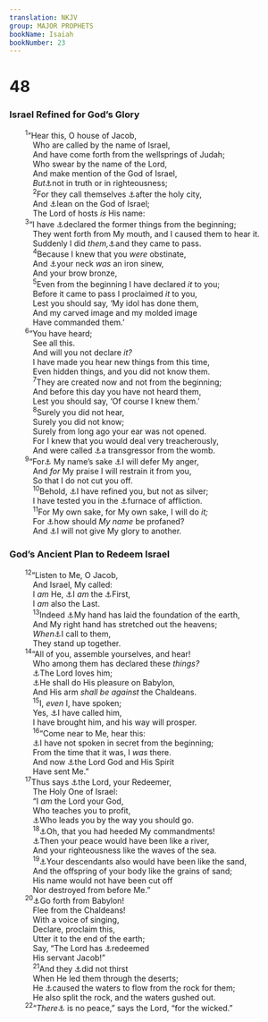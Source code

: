 ```yaml
---
translation: NKJV
group: MAJOR PROPHETS
bookName: Isaiah 
bookNumber: 23
---
```


<div class="title"><h1>48</h1><h3>Israel Refined for God’s Glory</h3></div>
<span class="verse es_48_1">  <sup>1</sup>“Hear this, O house of Jacob,<br/>   Who are called by the name of Israel,<br/>   And have come forth from the wellsprings of Judah;<br/>   Who swear by the name of the Lord,<br/>   And make mention of the God of Israel,<br/>   <i>But</i><a data-toggle="tooltip" data-placement="bottom" title="Is. 58:2; Jer. 4:2; 5:2">⚓</a>not in truth or in righteousness;<br/></span>
<span class="verse es_48_2">   <sup>2</sup>For they call themselves <a data-toggle="tooltip" data-placement="bottom" title="Is. 52:1; 64:10">⚓</a>after the holy city,<br/>   And <a data-toggle="tooltip" data-placement="bottom" title="Is. 10:20; Jer. 7:4; 21:2; Mic. 3:11; Rom. 2:17">⚓</a>lean on the God of Israel;<br/>   The Lord of hosts <i>is</i> His name:<br/></span>
<span class="verse es_48_3">  <sup>3</sup>“I have <a data-toggle="tooltip" data-placement="bottom" title="Is. 44:7, 8; 46:10">⚓</a>declared the former things from the beginning;<br/>   They went forth from My mouth, and I caused them to hear it.<br/>   Suddenly I did <i>them,</i><a data-toggle="tooltip" data-placement="bottom" title="Josh. 21:45; Is. 42:9">⚓</a>and they came to pass.<br/></span>
<span class="verse es_48_4">   <sup>4</sup>Because I knew that you <i>were</i> obstinate,<br/>   And <a data-toggle="tooltip" data-placement="bottom" title="Ex. 32:9; Deut. 31:27; Ezek. 2:4; 3:7">⚓</a>your neck <i>was</i> an iron sinew,<br/>   And your brow bronze,<br/></span>
<span class="verse es_48_5">   <sup>5</sup>Even from the beginning I have declared <i>it</i> to you;<br/>   Before it came to pass I proclaimed <i>it</i> to you,<br/>   Lest you should say, ‘My idol has done them,<br/>   And my carved image and my molded image<br/>   Have commanded them.’<br/></span>
<span class="verse es_48_6">  <sup>6</sup>“You have heard;<br/>   See all this.<br/>   And will you not declare <i>it?</i><br/>   I have made you hear new things from this time,<br/>   Even hidden things, and you did not know them.<br/></span>
<span class="verse es_48_7">   <sup>7</sup>They are created now and not from the beginning;<br/>   And before this day you have not heard them,<br/>   Lest you should say, ‘Of course I knew them.’<br/></span>
<span class="verse es_48_8">   <sup>8</sup>Surely you did not hear,<br/>   Surely you did not know;<br/>   Surely from long ago your ear was not opened.<br/>   For I knew that you would deal very treacherously,<br/>   And were called <a data-toggle="tooltip" data-placement="bottom" title="Deut. 9:7, 24; Ps. 58:3; Is. 46:3, 8">⚓</a>a transgressor from the womb.<br/></span>
<span class="verse es_48_9">  <sup>9</sup>“For<a data-toggle="tooltip" data-placement="bottom" title="Ps. 79:9; 106:8; Is. 43:25; Ezek. 20:9, 14, 22, 44">⚓</a> My name’s sake <a data-toggle="tooltip" data-placement="bottom" title="(Neh. 9:30, 31); Ps. 78:38; Is. 30:18; 65:8">⚓</a>I will defer My anger,<br/>   And <i>for</i> My praise I will restrain it from you,<br/>   So that I do not cut you off.<br/></span>
<span class="verse es_48_10">   <sup>10</sup>Behold, <a data-toggle="tooltip" data-placement="bottom" title="Ps. 66:10; Jer. 9:7">⚓</a>I have refined you, but not as silver;<br/>   I have tested you in the <a data-toggle="tooltip" data-placement="bottom" title="Deut. 4:20; 1 Kin. 8:51; Jer. 11:4">⚓</a>furnace of affliction.<br/></span>
<span class="verse es_48_11">   <sup>11</sup>For My own sake, for My own sake, I will do <i>it;</i><br/>   For <a data-toggle="tooltip" data-placement="bottom" title="Lev. 22:2, 32; Deut. 32:26, 27; Ezek. 20:9">⚓</a>how should <i>My</i> <i>name</i> be profaned?<br/>   And <a data-toggle="tooltip" data-placement="bottom" title="Is. 42:8">⚓</a>I will not give My glory to another.<br/></span>
<div class="title"><h3>God’s Ancient Plan to Redeem Israel</h3></div>
<span class="verse es_48_12">  <sup>12</sup>“Listen to Me, O Jacob,<br/>   And Israel, My called:<br/>   I <i>am</i> He, <a data-toggle="tooltip" data-placement="bottom" title="Deut. 32:39">⚓</a>I <i>am</i> the <a data-toggle="tooltip" data-placement="bottom" title="Is. 44:6; (Rev. 22:13)">⚓</a>First,<br/>   I <i>am</i> also the Last.<br/></span>
<span class="verse es_48_13">   <sup>13</sup>Indeed <a data-toggle="tooltip" data-placement="bottom" title="Ex. 20:11; Ps. 102:25; Is. 42:5; 45:12, 18; Heb. 1:10–12">⚓</a>My hand has laid the foundation of the earth,<br/>   And My right hand has stretched out the heavens;<br/>   <i>When</i><a data-toggle="tooltip" data-placement="bottom" title="Is. 40:26">⚓</a>I call to them,<br/>   They stand up together.<br/></span>
<span class="verse es_48_14">  <sup>14</sup>“All of you, assemble yourselves, and hear!<br/>   Who among them has declared these <i>things?</i><br/>   <a data-toggle="tooltip" data-placement="bottom" title="Is. 45:1">⚓</a>The Lord loves him;<br/>   <a data-toggle="tooltip" data-placement="bottom" title="Is. 44:28; 47:1–15">⚓</a>He shall do His pleasure on Babylon,<br/>   And His arm <i>shall</i> <i>be</i> <i>against</i> the Chaldeans.<br/></span>
<span class="verse es_48_15">   <sup>15</sup>I, <i>even</i> I, have spoken;<br/>   Yes, <a data-toggle="tooltip" data-placement="bottom" title="Is. 45:1, 2">⚓</a>I have called him,<br/>   I have brought him, and his way will prosper.<br/></span>
<span class="verse es_48_16">   <sup>16</sup>“Come near to Me, hear this:<br/>   <a data-toggle="tooltip" data-placement="bottom" title="Is. 45:19">⚓</a>I have not spoken in secret from the beginning;<br/>   From the time that it was, I <i>was</i> there.<br/>   And now <a data-toggle="tooltip" data-placement="bottom" title="Is. 61:1; Zech. 2:8, 9, 11">⚓</a>the Lord God and His Spirit<br/>   Have sent Me.”<br/></span>
<span class="verse es_48_17">  <sup>17</sup>Thus says <a data-toggle="tooltip" data-placement="bottom" title="Is. 43:14">⚓</a>the Lord, your Redeemer,<br/>   The Holy One of Israel:<br/>   “I <i>am</i> the Lord your God,<br/>   Who teaches you to profit,<br/>   <a data-toggle="tooltip" data-placement="bottom" title="Ps. 32:8; Is. 49:9, 10">⚓</a>Who leads you by the way you should go.<br/></span>
<span class="verse es_48_18">   <sup>18</sup><a data-toggle="tooltip" data-placement="bottom" title="Deut. 5:29; Ps. 81:13">⚓</a>Oh, that you had heeded My commandments!<br/>   <a data-toggle="tooltip" data-placement="bottom" title="Deut. 28:1–14; Ps. 119:165; Is. 32:16–18; 66:12">⚓</a>Then your peace would have been like a river,<br/>   And your righteousness like the waves of the sea.<br/></span>
<span class="verse es_48_19">   <sup>19</sup><a data-toggle="tooltip" data-placement="bottom" title="Gen. 22:17; Is. 10:22; 44:3, 4; 54:3; Jer. 33:22; Hos. 1:10">⚓</a>Your descendants also would have been like the sand,<br/>   And the offspring of your body like the grains of sand;<br/>   His name would not have been cut off<br/>   Nor destroyed from before Me.”<br/></span>
<span class="verse es_48_20">  <sup>20</sup><a data-toggle="tooltip" data-placement="bottom" title="Jer. 50:8; 51:6, 45; Zech. 2:6, 7; Rev. 18:4">⚓</a>Go forth from Babylon!<br/>   Flee from the Chaldeans!<br/>   With a voice of singing,<br/>   Declare, proclaim this,<br/>   Utter it to the end of the earth;<br/>   Say, “The Lord has <a data-toggle="tooltip" data-placement="bottom" title="(Ex. 19:4–6)">⚓</a>redeemed<br/>   His servant Jacob!”<br/></span>
<span class="verse es_48_21">   <sup>21</sup>And they <a data-toggle="tooltip" data-placement="bottom" title="(Is. 41:17, 18)">⚓</a>did not thirst<br/>   When He led them through the deserts;<br/>   He <a data-toggle="tooltip" data-placement="bottom" title="Ex. 17:6; Ps. 105:41">⚓</a>caused the waters to flow from the rock for them;<br/>   He also split the rock, and the waters gushed out.<br/></span>
<span class="verse es_48_22">  <sup>22</sup>“<i>There</i><a data-toggle="tooltip" data-placement="bottom" title="(Is. 57:21)">⚓</a> is no peace,” says the Lord, “for the wicked.”<br/></span>
